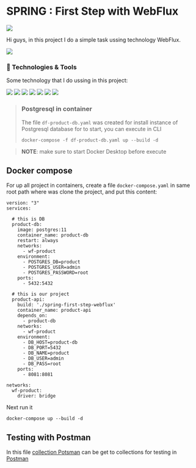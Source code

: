 # SPRING : First Step with WebFlux
![](https://img.shields.io/badge/by-Alejandro.Fuentes-informational?style=flat&logoColor=white&color=cdcdcd)

Hi guys, in this project I do a simple task ussing technology WebFlux.

<a href="https://github.com/ale-fuentes-ar/spring-first-step-webflux">
  <img align="center" src="https://github-readme-stats.vercel.app/api/pin/?username=ale-fuentes-ar&repo=spring-first-step-webflux&title_color=ffffff&text_color=c9cacc&icon_color=2bbc8a&bg_color=1d1f21" />
</a>

### 🔧 Technologies & Tools

Some technology that I do ussing in this project:

![](https://img.shields.io/badge/OS-Windows-informational?style=flat&logo=windows&logoColor=white&color=0078d4)
![](https://img.shields.io/badge/Project_Manager-gradle-informational?style=flat&logo=Gradle&logoColor=white&color=02303a)
![](https://img.shields.io/badge/Editor-Intellij_IDEA-informational?style=flat&logo=intellij-idea&logoColor=white&color=000000)
![](https://img.shields.io/badge/Code-Java-informational?style=flat&logo=java&logoColor=white&color=cdcdcd)
![](https://img.shields.io/badge/Code-SpringBoot-informational?style=flat&logo=springboot&logoColor=white&color=6db33f)
![](https://img.shields.io/badge/Container-Docker-informational?style=flat&logo=docker&logoColor=white&color=2496ed)
![](https://img.shields.io/badge/Data_Base-postgreSql-informational?style=flat&logo=Postgresql&logoColor=white&color=4169e1)



> ### Postgresql in container
> 
> The file `df-product-db.yaml` was created for install instance of Postgresql database
> for to start, you can execute in CLI
> ```shell
> docker-compose -f df-product-db.yaml up --build -d
> ```


> **NOTE**: make sure to start Docker Desktop before execute 

## Docker compose

For up all project in containers, create a file `docker-compose.yaml` in same root path where was clone the project, and put this content:

```shell
version: "3"
services:

  # this is DB
  product-db:
    image: postgres:11
    container_name: product-db
    restart: always
    networks:
      - wf-product
    environment:
      - POSTGRES_DB=product
      - POSTGRES_USER=admin
      - POSTGRES_PASSWORD=root
    ports:
      - 5432:5432

  # this is our project
  product-api:
    build: './spring-first-step-webflux'
    container_name: product-api
    depends_on:
      - product-db
    networks:
      - wf-product
    environment:
      - DB_HOST=product-db
      - DB_PORT=5432
      - DB_NAME=product
      - DB_USER=admin
      - DB_PASS=root
    ports:
      - 8081:8081

networks:
  wf-product:
    driver: bridge

```

Next run it

```shell
docker-compose up --build -d
```

## Testing with Postman

In this file [collection Potsman][link-postman-collection] can be get to collections for testing in [Postman][link-postman]


<!-- links and references -->
[link-postman-collection]:miscelaneas/First-Tutorial-WebFlux.postman_collection.json
[link-postman]:https://www.postman.com/